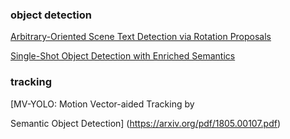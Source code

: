 ### object detection

[Arbitrary-Oriented Scene Text Detection via Rotation Proposals](https://github.com/mjq11302010044/RRPN)

[Single-Shot Object Detection with Enriched Semantics](https://arxiv.org/pdf/1712.00433.pdf)

### tracking

[MV-YOLO: Motion Vector-aided Tracking by

Semantic Object Detection] (https://arxiv.org/pdf/1805.00107.pdf)











